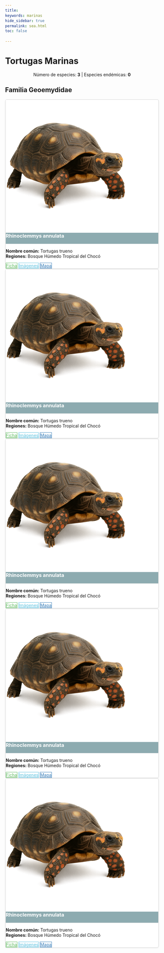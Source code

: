 ```yaml
---
title:
keywords: marinas
hide_sidebar: true
permalink: sea.html
toc: false

---
```

<h1 class="titulo-testudinia">Tortugas Marinas</h1>
<center><p>Número de especies: <strong>3</strong> | Especies endémicas: <strong>0</strong></p></center>


<style>
.btn-outline-success {
  color: #5cb85c;
  background-color: transparent;
  border: 1px solid #5cb85c;
}

.btn-outline-success:hover,
.btn-outline-success:focus,
.btn-outline-success:active {
  color: #fff;
  background-color: #5cb85c;
  border-color: #4cae4c;
}

.btn-outline-info {
  color: #5bc0de;
  background-color: transparent;
  border: 1px solid #5bc0de;
}

.btn-outline-info:hover,
.btn-outline-info:focus,
.btn-outline-info:active {
  color: #fff;
  background-color: #5bc0de;
  border-color: #46b8da;
}

.btn-outline-primary {
  color: #337ab7;
  background-color: transparent;
  border: 1px solid #337ab7;
}

.btn-outline-primary:hover,
.btn-outline-primary:focus,
.btn-outline-primary:active {
  color: #fff;
  background-color: #337ab7;
  border-color: #2e6da4;
}

.panel-heading.sea {
  background-color: #618b92b8; /* Verde profundo */
  color: #fff;
  border-bottom: 1px solid #e6e6e6;
}

.tarjeta{
  border: 2px solid #e6e6e6; /* Borde claro */
  border-radius: 6px;
  box-shadow: 0 2px 4px rgba(0,0,0,0.05);
  background-color: #fff;
}

</style>


<div class="container">
  <div class="row">
    <div class="col-lg-12 text-center">
      <h2 class="page-header">Familia Geoemydidae</h2>
    </div>
    <div class="col-lg-12">
      <div class="flex-centrado">

<div class="col-md-6 col-lg-4 mb-4">
  <div class="panel panel-default tarjeta">
    <!-- Imagen superior -->
    <img src="images/tortuga_tierra_ia.png" alt="" class="img-fluid rounded-top" /> 
    <!-- Contenido de la tarjeta -->
    <div class="panel-heading sea">
      <h3 class="panel-title">Rhinoclemmys annulata</h3>
    </div>
    <div class="panel-body">
      <p><strong>Nombre común:</strong> Tortugas trueno<br>
         <strong>Regiones:</strong> Bosque Húmedo Tropical del Chocó</p>
      <a href="#" class="btn btn-outline-success btn-xs">Ficha</a>
      <a href="#" class="btn btn-outline-info btn-xs">Imágenes</a>
      <a href="#" class="btn btn-outline-primary btn-xs">Mapa</a>
    </div>
  </div>
</div>

<div class="col-md-6 col-lg-4 mb-4">
  <div class="panel panel-default tarjeta">
    <!-- Imagen superior -->
    <img src="images/tortuga_tierra_ia.png" alt="" class="img-fluid rounded-top" /> 
    <!-- Contenido de la tarjeta -->
    <div class="panel-heading sea">
      <h3 class="panel-title">Rhinoclemmys annulata</h3>
    </div>
    <div class="panel-body">
      <p><strong>Nombre común:</strong> Tortugas trueno<br>
         <strong>Regiones:</strong> Bosque Húmedo Tropical del Chocó</p>
      <a href="#" class="btn btn-outline-success btn-xs">Ficha</a>
      <a href="#" class="btn btn-outline-info btn-xs">Imágenes</a>
      <a href="#" class="btn btn-outline-primary btn-xs">Mapa</a>
    </div>
  </div>
</div>

<div class="col-md-6 col-lg-4 mb-4">
  <div class="panel panel-default tarjeta">
    <!-- Imagen superior -->
    <img src="images/tortuga_tierra_ia.png" alt="" class="img-fluid rounded-top" /> 
    <!-- Contenido de la tarjeta -->
    <div class="panel-heading sea">
      <h3 class="panel-title">Rhinoclemmys annulata</h3>
    </div>
    <div class="panel-body">
      <p><strong>Nombre común:</strong> Tortugas trueno<br>
         <strong>Regiones:</strong> Bosque Húmedo Tropical del Chocó</p>
      <a href="#" class="btn btn-outline-success btn-xs">Ficha</a>
      <a href="#" class="btn btn-outline-info btn-xs">Imágenes</a>
      <a href="#" class="btn btn-outline-primary btn-xs">Mapa</a>
    </div>
  </div>
</div>

<div class="col-md-6 col-lg-4 mb-4">
  <div class="panel panel-default tarjeta">
    <!-- Imagen superior -->
    <img src="images/tortuga_tierra_ia.png" alt="" class="img-fluid rounded-top" /> 
    <!-- Contenido de la tarjeta -->
    <div class="panel-heading sea">
      <h3 class="panel-title">Rhinoclemmys annulata</h3>
    </div>
    <div class="panel-body">
      <p><strong>Nombre común:</strong> Tortugas trueno<br>
         <strong>Regiones:</strong> Bosque Húmedo Tropical del Chocó</p>
      <a href="#" class="btn btn-outline-success btn-xs">Ficha</a>
      <a href="#" class="btn btn-outline-info btn-xs">Imágenes</a>
      <a href="#" class="btn btn-outline-primary btn-xs">Mapa</a>
    </div>
  </div>
</div>

<div class="col-md-6 col-lg-4 mb-4">
  <div class="panel panel-default tarjeta">
    <!-- Imagen superior -->
    <img src="images/tortuga_tierra_ia.png" alt="" class="img-fluid rounded-top" /> 
    <!-- Contenido de la tarjeta -->
    <div class="panel-heading sea">
      <h3 class="panel-title">Rhinoclemmys annulata</h3>
    </div>
    <div class="panel-body">
      <p><strong>Nombre común:</strong> Tortugas trueno<br>
         <strong>Regiones:</strong> Bosque Húmedo Tropical del Chocó</p>
      <a href="#" class="btn btn-outline-success btn-xs">Ficha</a>
      <a href="#" class="btn btn-outline-info btn-xs">Imágenes</a>
      <a href="#" class="btn btn-outline-primary btn-xs">Mapa</a>
    </div>
  </div>
</div>
